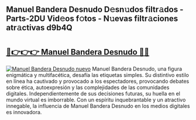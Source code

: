 ## Manuel Bandera Desnudo D𝚎sn𝚞dos filtr𝚊dos - Parts-2DU Vid𝚎os f𝚘tos - N𝚞evas filtr𝚊ciones atr𝚊ctivas d9b4Q

# <h2><a href="http://mbcbmg.tromn.icu/?c=Manuel+Bandera+Desnudo">🔗👉👉👉 Manuel Bandera Desnudo 🔗🔗</a></h2>

[![Manuel Bandera Desnudo nuevo](https://i.imgur.com/pEAQMta.gif)](http://mbcbmg.tromn.icu/?c=Manuel+Bandera+Desnudo)
Manuel Bandera Desnudo, una figura enigmática y multifacética, desafía las etiquetas simples. Su distintivo estilo en línea ha cautivado y provocado a los espectadores, provocando debates sobre ética, autoexpresión y las complejidades de las comunidades digitales. Independientemente de sus decisiones futuras, su huella en el mundo virtual es imborrable. Con un espíritu inquebrantable y un atractivo innegable, la influencia de Manuel Bandera Desnudo en los medios digitales es innovadora.
